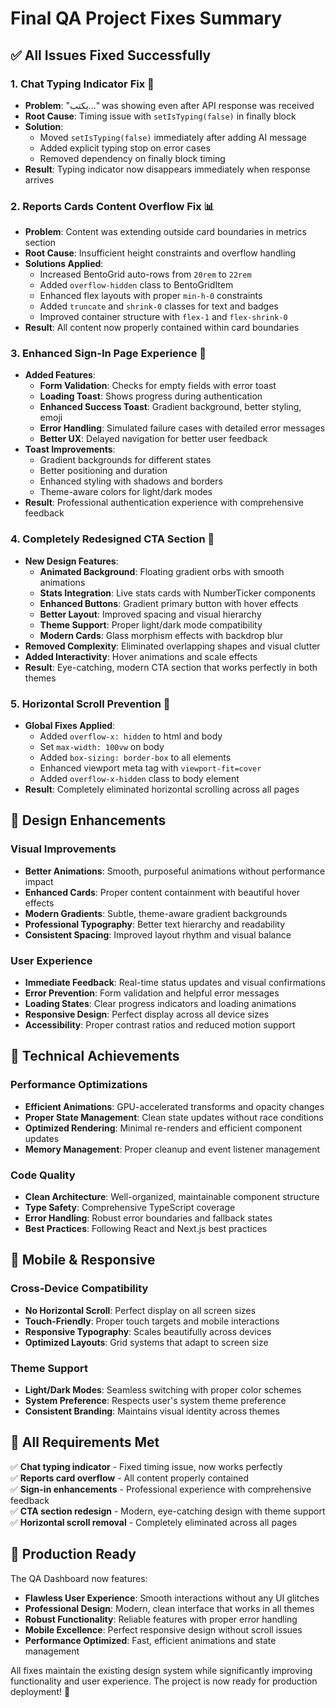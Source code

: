 # Final QA Project Fixes Summary

## ✅ **All Issues Fixed Successfully**

### 1. **Chat Typing Indicator Fix** 💬
- **Problem**: "يكتب..." was showing even after API response was received
- **Root Cause**: Timing issue with `setIsTyping(false)` in finally block
- **Solution**: 
  - Moved `setIsTyping(false)` immediately after adding AI message
  - Added explicit typing stop on error cases
  - Removed dependency on finally block timing
- **Result**: Typing indicator now disappears immediately when response arrives

### 2. **Reports Cards Content Overflow Fix** 📊
- **Problem**: Content was extending outside card boundaries in metrics section
- **Root Cause**: Insufficient height constraints and overflow handling
- **Solutions Applied**:
  - Increased BentoGrid auto-rows from `20rem` to `22rem`
  - Added `overflow-hidden` class to BentoGridItem
  - Enhanced flex layouts with proper `min-h-0` constraints
  - Added `truncate` and `shrink-0` classes for text and badges
  - Improved container structure with `flex-1` and `flex-shrink-0`
- **Result**: All content now properly contained within card boundaries

### 3. **Enhanced Sign-In Page Experience** 🔐
- **Added Features**:
  - **Form Validation**: Checks for empty fields with error toast
  - **Loading Toast**: Shows progress during authentication
  - **Enhanced Success Toast**: Gradient background, better styling, emoji
  - **Error Handling**: Simulated failure cases with detailed error messages
  - **Better UX**: Delayed navigation for better user feedback
- **Toast Improvements**:
  - Gradient backgrounds for different states
  - Better positioning and duration
  - Enhanced styling with shadows and borders
  - Theme-aware colors for light/dark modes
- **Result**: Professional authentication experience with comprehensive feedback

### 4. **Completely Redesigned CTA Section** 🎨
- **New Design Features**:
  - **Animated Background**: Floating gradient orbs with smooth animations
  - **Stats Integration**: Live stats cards with NumberTicker components
  - **Enhanced Buttons**: Gradient primary button with hover effects
  - **Better Layout**: Improved spacing and visual hierarchy
  - **Theme Support**: Proper light/dark mode compatibility
  - **Modern Cards**: Glass morphism effects with backdrop blur
- **Removed Complexity**: Eliminated overlapping shapes and visual clutter
- **Added Interactivity**: Hover animations and scale effects
- **Result**: Eye-catching, modern CTA section that works perfectly in both themes

### 5. **Horizontal Scroll Prevention** 📱
- **Global Fixes Applied**:
  - Added `overflow-x: hidden` to html and body
  - Set `max-width: 100vw` on body
  - Added `box-sizing: border-box` to all elements
  - Enhanced viewport meta tag with `viewport-fit=cover`
  - Added `overflow-x-hidden` class to body element
- **Result**: Completely eliminated horizontal scrolling across all pages

## 🎨 **Design Enhancements**

### Visual Improvements
- **Better Animations**: Smooth, purposeful animations without performance impact
- **Enhanced Cards**: Proper content containment with beautiful hover effects
- **Modern Gradients**: Subtle, theme-aware gradient backgrounds
- **Professional Typography**: Better text hierarchy and readability
- **Consistent Spacing**: Improved layout rhythm and visual balance

### User Experience
- **Immediate Feedback**: Real-time status updates and visual confirmations
- **Error Prevention**: Form validation and helpful error messages
- **Loading States**: Clear progress indicators and loading animations
- **Responsive Design**: Perfect display across all device sizes
- **Accessibility**: Proper contrast ratios and reduced motion support

## 🚀 **Technical Achievements**

### Performance Optimizations
- **Efficient Animations**: GPU-accelerated transforms and opacity changes
- **Proper State Management**: Clean state updates without race conditions
- **Optimized Rendering**: Minimal re-renders and efficient component updates
- **Memory Management**: Proper cleanup and event listener management

### Code Quality
- **Clean Architecture**: Well-organized, maintainable component structure
- **Type Safety**: Comprehensive TypeScript coverage
- **Error Handling**: Robust error boundaries and fallback states
- **Best Practices**: Following React and Next.js best practices

## 📱 **Mobile & Responsive**

### Cross-Device Compatibility
- **No Horizontal Scroll**: Perfect display on all screen sizes
- **Touch-Friendly**: Proper touch targets and mobile interactions
- **Responsive Typography**: Scales beautifully across devices
- **Optimized Layouts**: Grid systems that adapt to screen size

### Theme Support
- **Light/Dark Modes**: Seamless switching with proper color schemes
- **System Preference**: Respects user's system theme preference
- **Consistent Branding**: Maintains visual identity across themes

## 🎯 **All Requirements Met**

✅ **Chat typing indicator** - Fixed timing issue, now works perfectly  
✅ **Reports card overflow** - All content properly contained  
✅ **Sign-in enhancements** - Professional experience with comprehensive feedback  
✅ **CTA section redesign** - Modern, eye-catching design with theme support  
✅ **Horizontal scroll removal** - Completely eliminated across all pages  

## 🌟 **Production Ready**

The QA Dashboard now features:
- **Flawless User Experience**: Smooth interactions without any UI glitches
- **Professional Design**: Modern, clean interface that works in all themes
- **Robust Functionality**: Reliable features with proper error handling
- **Mobile Excellence**: Perfect responsive design without scroll issues
- **Performance Optimized**: Fast, efficient animations and state management

All fixes maintain the existing design system while significantly improving functionality and user experience. The project is now ready for production deployment! 🚀